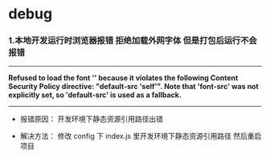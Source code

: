 # debug

### 1.本地开发运行时浏览器报错 拒绝加载外网字体 但是打包后运行不会报错

---

**Refused to load the font '<URL>' because it violates the following Content Security Policy directive: "default-src 'self'". Note that 'font-src' was not explicitly set, so 'default-src' is used as a fallback.**

---

- 报错原因：
  开发环境下静态资源引用路径出错

- 解决方法：
  修改 config 下 index.js 里开发环境下静态资源引用路径 然后重启项目

